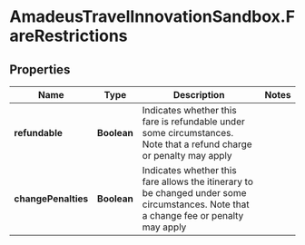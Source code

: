 # AmadeusTravelInnovationSandbox.FareRestrictions

## Properties
Name | Type | Description | Notes
------------ | ------------- | ------------- | -------------
**refundable** | **Boolean** | Indicates whether this fare is refundable under some circumstances. Note that a refund charge or penalty may apply | 
**changePenalties** | **Boolean** | Indicates whether this fare allows the itinerary to be changed under some circumstances. Note that a change fee or penalty may apply | 


